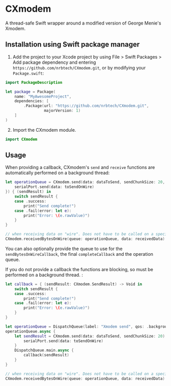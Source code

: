 # CXmodem

A thread-safe Swift wrapper around a modified version of George Menie's Xmodem.

## Installation using Swift package manager

1. Add the project to your Xcode project by using File >  Swift Packages > Add package dependency and entering `https://github.com/nrbtech/CXmodem.git`, or by modifying your `Package.swift`:

```swift
import PackageDescription

let package = Package(
    name: "MyAwesomeProject",
    dependencies: [
        .Package(url: "https://github.com/nrbtech/CXmodem.git",
                 majorVersion: 1)
    ]
)
```

2. Import the CXmodem module.

```swift
import CXmodem
```


## Usage

When providing a callback, CXmodem's `send` and `receive` functions are automatically performed on a background thread:

```swift
let operationQueue = CXmodem.send(data: dataToSend, sendChunkSize: 20, sendBytesOnWireCallback: { (toSendOnWire) in
    serialPort.send(data: toSendOnWire)
}) { (sendResult) in
    switch sendResult {
    case .success:
        print("Send complete!")
    case .fail(error: let e):
        print("Error: \(e.rawValue)")
    }
}

// when receiving data on "wire". Does not have to be called on a specific thread
CXmodem.receivedBytesOnWire(queue: operationQueue, data: receivedData)
```

You can also optionally provide the queue to use for the `sendBytesOnWireCallback`, the final `completeCallback` and the operation queue.

If you do not provide a callback the functions are blocking, so must be performed on a background thread. :

```swift
let callback = { (sendResult: CXmodem.SendResult) -> Void in
    switch sendResult {
    case .success:
        print("Send complete!")
    case .fail(error: let e):
        print("Error: \(e.rawValue)")
    }
}

let operationQueue = DispatchQueue(label: "Xmodem send", qos: .background)
operationQueue.async {
    let sendResult = CXmodem.send(data: dataToSend, sendChunkSize: 20) { (toSendOnWire) in
        serialPort.send(data: toSendOnWire)
    }
    DispatchQueue.main.async {
        callback(sendResult)
    }
}

// when receiving data on "wire". Does not have to be called on a specific thread
CXmodem.receivedBytesOnWire(queue: operationQueue, data: receivedData)
```
